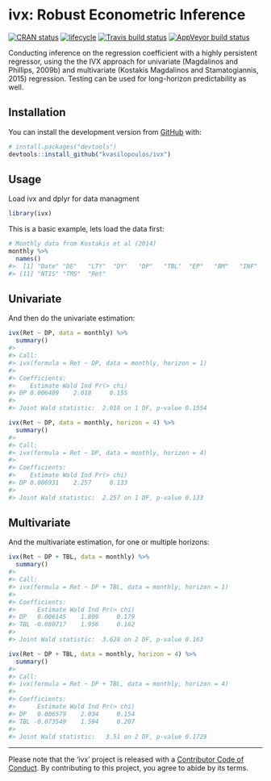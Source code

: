 
# ivx: Robust Econometric Inference

[![CRAN
status](https://www.r-pkg.org/badges/version/ivx)](https://cran.r-project.org/package=ivx)
[![lifecycle](https://img.shields.io/badge/lifecycle-experimental-orange.svg)](https://www.tidyverse.org/lifecycle/#experimental)
[![Travis build
status](https://travis-ci.org/kvasilopoulos/ivx.svg?branch=master)](https://travis-ci.org/kvasilopoulos/ivx)
[![AppVeyor build
status](https://ci.appveyor.com/api/projects/status/github/kvasilopoulos/ivx?branch=master&svg=true)](https://ci.appveyor.com/project/kvasilopoulos/ivx)

Conducting inference on the regression coefficient with a highly
persistent regressor, using the the IVX approach for univariate
(Magdalinos and Phillips, 2009b) and multivariate (Kostakis Magdalinos
and Stamatogiannis, 2015) regression. Testing can be used for
long-horizon predictability as well.

## Installation

You can install the development version from
[GitHub](https://github.com/) with:

``` r
# install.packages("devtools")
devtools::install_github("kvasilopoulos/ivx")
```

## Usage

Load ivx and dplyr for data managment

``` r
library(ivx)
```

This is a basic example, lets load the data first:

``` r
# Monthly data from Kostakis et al (2014)
monthly %>%
  names()
#>  [1] "Date" "DE"   "LTY"  "DY"   "DP"   "TBL"  "EP"   "BM"   "INF"  "DFY" 
#> [11] "NTIS" "TMS"  "Ret"
```

## Univariate

And then do the univariate estimation:

``` r
ivx(Ret ~ DP, data = monthly) %>% 
  summary()
#> 
#> Call:
#> ivx(formula = Ret ~ DP, data = monthly, horizon = 1)
#> 
#> Coefficients:
#>    Estimate Wald Ind Pr(> chi)
#> DP 0.006489    2.018     0.155
#> 
#> Joint Wald statistic:  2.018 on 1 DF, p-value 0.1554

ivx(Ret ~ DP, data = monthly, horizon = 4) %>% 
  summary()
#> 
#> Call:
#> ivx(formula = Ret ~ DP, data = monthly, horizon = 4)
#> 
#> Coefficients:
#>    Estimate Wald Ind Pr(> chi)
#> DP 0.006931    2.257     0.133
#> 
#> Joint Wald statistic:  2.257 on 1 DF, p-value 0.133
```

## Multivariate

And the multivariate estimation, for one or multiple horizons:

``` r
ivx(Ret ~ DP + TBL, data = monthly) %>% 
  summary()
#> 
#> Call:
#> ivx(formula = Ret ~ DP + TBL, data = monthly, horizon = 1)
#> 
#> Coefficients:
#>      Estimate Wald Ind Pr(> chi)
#> DP   0.006145    1.809     0.179
#> TBL -0.080717    1.956     0.162
#> 
#> Joint Wald statistic:  3.628 on 2 DF, p-value 0.163

ivx(Ret ~ DP + TBL, data = monthly, horizon = 4) %>% 
  summary()
#> 
#> Call:
#> ivx(formula = Ret ~ DP + TBL, data = monthly, horizon = 4)
#> 
#> Coefficients:
#>      Estimate Wald Ind Pr(> chi)
#> DP   0.006579    2.034     0.154
#> TBL -0.073549    1.594     0.207
#> 
#> Joint Wald statistic:   3.51 on 2 DF, p-value 0.1729
```

-----

Please note that the ‘ivx’ project is released with a [Contributor Code
of Conduct](.github/CODE_OF_CONDUCT.md). By contributing to this
project, you agree to abide by its terms.
